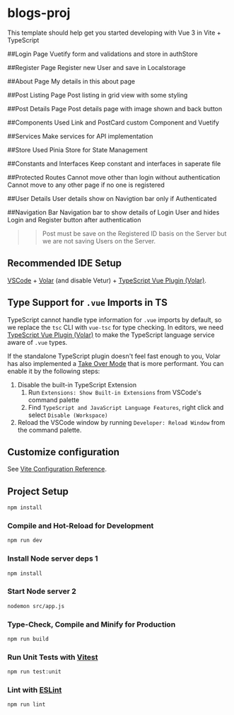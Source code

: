 # blogs-proj

This template should help get you started developing with Vue 3 in Vite + TypeScript

##Login Page
Vuetify form and validations and store in authStore

##Register Page
Register new User and save in Localstorage

##About Page
My details in this about page

##Post Listing Page
Post listing in grid view with some styling

##Post Details Page
Post details page with image shown and back button

##Components
Used Link and PostCard custom Component and Vuetify

##Services
Make services for API implementation

##Store
Used Pinia Store for State Management

##Constants and Interfaces
Keep constant and interfaces in saperate file

##Protected Routes
Cannot move other than login without authentication
Cannot move to any other page if no one is registered

##User Details
User details show on Navigtion bar only if Authenticated

##Navigation Bar
Navigation bar to show details of Login User and hides Login and Register button after authentication


>> Post must be save on the Registered ID basis on the Server but we are not saving Users on the Server.


## Recommended IDE Setup

[VSCode](https://code.visualstudio.com/) + [Volar](https://marketplace.visualstudio.com/items?itemName=Vue.volar) (and disable Vetur) + [TypeScript Vue Plugin (Volar)](https://marketplace.visualstudio.com/items?itemName=Vue.vscode-typescript-vue-plugin).

## Type Support for `.vue` Imports in TS

TypeScript cannot handle type information for `.vue` imports by default, so we replace the `tsc` CLI with `vue-tsc` for type checking. In editors, we need [TypeScript Vue Plugin (Volar)](https://marketplace.visualstudio.com/items?itemName=Vue.vscode-typescript-vue-plugin) to make the TypeScript language service aware of `.vue` types.

If the standalone TypeScript plugin doesn't feel fast enough to you, Volar has also implemented a [Take Over Mode](https://github.com/johnsoncodehk/volar/discussions/471#discussioncomment-1361669) that is more performant. You can enable it by the following steps:

1. Disable the built-in TypeScript Extension
    1) Run `Extensions: Show Built-in Extensions` from VSCode's command palette
    2) Find `TypeScript and JavaScript Language Features`, right click and select `Disable (Workspace)`
2. Reload the VSCode window by running `Developer: Reload Window` from the command palette.

## Customize configuration

See [Vite Configuration Reference](https://vitejs.dev/config/).

## Project Setup

```sh
npm install
```

### Compile and Hot-Reload for Development

```sh
npm run dev
```

### Install Node server deps 1  

```sh
npm install
```

### Start Node server 2

```sh
nodemon src/app.js
```

### Type-Check, Compile and Minify for Production

```sh
npm run build
```

### Run Unit Tests with [Vitest](https://vitest.dev/)

```sh
npm run test:unit
```

### Lint with [ESLint](https://eslint.org/)

```sh
npm run lint
```
